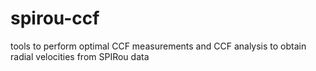 # spirou-ccf
tools to perform optimal CCF measurements and CCF analysis to obtain radial velocities from SPIRou data
